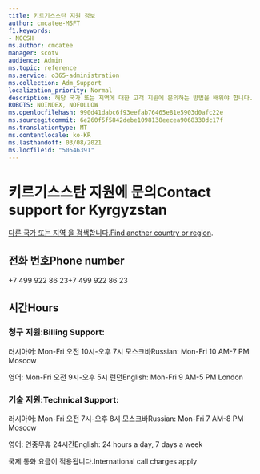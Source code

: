 ```yaml
---
title: 키르기스스탄 지원 정보
author: cmcatee-MSFT
f1.keywords:
- NOCSH
ms.author: cmcatee
manager: scotv
audience: Admin
ms.topic: reference
ms.service: o365-administration
ms.collection: Adm_Support
localization_priority: Normal
description: 해당 국가 또는 지역에 대한 고객 지원에 문의하는 방법을 배워야 합니다.
ROBOTS: NOINDEX, NOFOLLOW
ms.openlocfilehash: 990d41dabc6f93eefab76465e81e5903d0afc22e
ms.sourcegitcommit: 6e260f5f5842debe1098138eecea9068330dc17f
ms.translationtype: MT
ms.contentlocale: ko-KR
ms.lasthandoff: 03/08/2021
ms.locfileid: "50546391"
---
```

# <a name="contact-support-for-kyrgyzstan"></a><span data-ttu-id="fbad4-103">키르기스스탄 지원에 문의</span><span class="sxs-lookup"><span data-stu-id="fbad4-103">Contact support for Kyrgyzstan</span></span>

<span data-ttu-id="fbad4-104">[다른 국가 또는 지역 을 검색합니다.](../contact-support-for-business-products.md)</span><span class="sxs-lookup"><span data-stu-id="fbad4-104">[Find another country or region](../contact-support-for-business-products.md).</span></span>

## <a name="phone-number"></a><span data-ttu-id="fbad4-105">전화 번호</span><span class="sxs-lookup"><span data-stu-id="fbad4-105">Phone number</span></span>
<span data-ttu-id="fbad4-106">+7 499 922 86 23</span><span class="sxs-lookup"><span data-stu-id="fbad4-106">+7 499 922 86 23</span></span>

## <a name="hours"></a><span data-ttu-id="fbad4-107">시간</span><span class="sxs-lookup"><span data-stu-id="fbad4-107">Hours</span></span>
### <a name="billing-support"></a><span data-ttu-id="fbad4-108">청구 지원:</span><span class="sxs-lookup"><span data-stu-id="fbad4-108">Billing Support:</span></span>

<span data-ttu-id="fbad4-109">러시아어: Mon-Fri 오전 10시-오후 7시 모스크바</span><span class="sxs-lookup"><span data-stu-id="fbad4-109">Russian: Mon-Fri 10 AM-7 PM Moscow</span></span>

<span data-ttu-id="fbad4-110">영어: Mon-Fri 오전 9시-오후 5시 런던</span><span class="sxs-lookup"><span data-stu-id="fbad4-110">English: Mon-Fri 9 AM-5 PM London</span></span>

### <a name="technical-support"></a><span data-ttu-id="fbad4-111">기술 지원:</span><span class="sxs-lookup"><span data-stu-id="fbad4-111">Technical Support:</span></span>

<span data-ttu-id="fbad4-112">러시아어: Mon-Fri 오전 7시-오후 8시 모스크바</span><span class="sxs-lookup"><span data-stu-id="fbad4-112">Russian: Mon-Fri 7 AM-8 PM Moscow</span></span>

<span data-ttu-id="fbad4-113">영어: 연중무휴 24시간</span><span class="sxs-lookup"><span data-stu-id="fbad4-113">English: 24 hours a day, 7 days a week</span></span>

<span data-ttu-id="fbad4-114">국제 통화 요금이 적용됩니다.</span><span class="sxs-lookup"><span data-stu-id="fbad4-114">International call charges apply</span></span>
